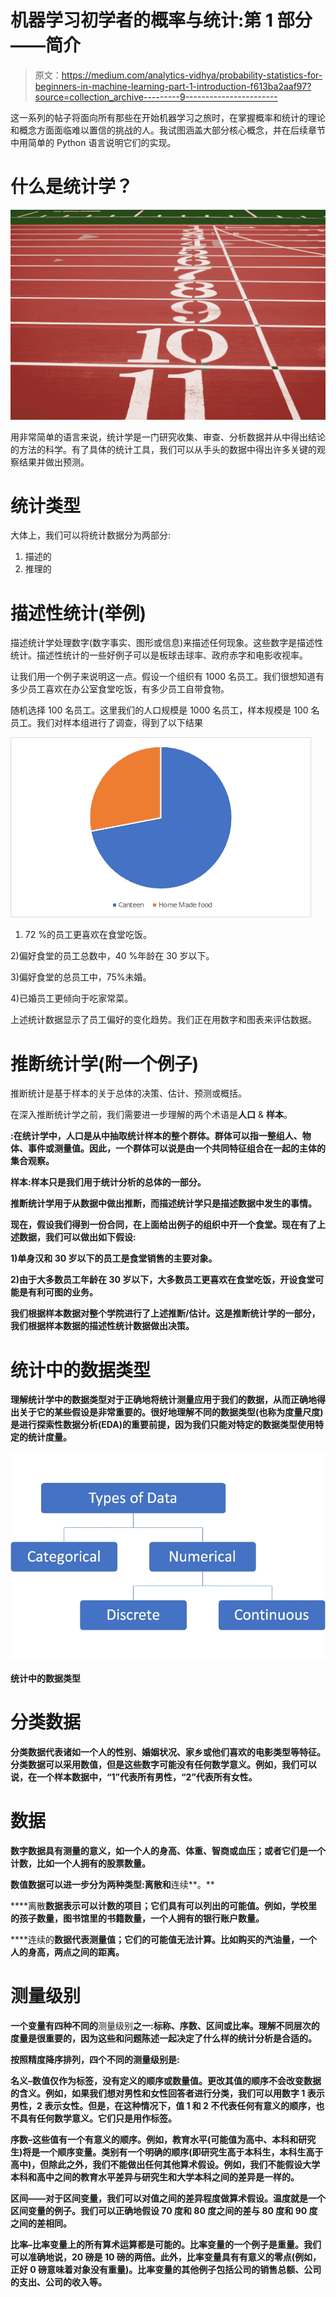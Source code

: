 # 机器学习初学者的概率与统计:第 1 部分——简介

> 原文：<https://medium.com/analytics-vidhya/probability-statistics-for-beginners-in-machine-learning-part-1-introduction-f613ba2aaf97?source=collection_archive---------9----------------------->

这一系列的帖子将面向所有那些在开始机器学习之旅时，在掌握概率和统计的理论和概念方面面临难以置信的挑战的人。我试图涵盖大部分核心概念，并在后续章节中用简单的 Python 语言说明它们的实现。

# 什么是统计学？

![](img/5777ec19a6d0f037b6332ee1c2a321e6.png)

用非常简单的语言来说，统计学是一门研究收集、审查、分析数据并从中得出结论的方法的科学。有了具体的统计工具，我们可以从手头的数据中得出许多关键的观察结果并做出预测。

# 统计类型

大体上，我们可以将统计数据分为两部分:

1.  描述的
2.  推理的

# 描述性统计(举例)

描述统计学处理数字(数字事实、图形或信息)来描述任何现象。这些数字是描述性统计。描述性统计的一些好例子可以是板球击球率、政府赤字和电影收视率。

让我们用一个例子来说明这一点。假设一个组织有 1000 名员工。我们很想知道有多少员工喜欢在办公室食堂吃饭，有多少员工自带食物。

随机选择 100 名员工。这里我们的人口规模是 1000 名员工，样本规模是 100 名员工。我们对样本组进行了调查，得到了以下结果

![](img/ca0e3297f907d35556db6e7a7a0ade21.png)

1) 72 %的员工更喜欢在食堂吃饭。

2)偏好食堂的员工总数中，40 %年龄在 30 岁以下。

3)偏好食堂的总员工中，75%未婚。

4)已婚员工更倾向于吃家常菜。

上述统计数据显示了员工偏好的变化趋势。我们正在用数字和图表来评估数据。

# 推断统计学(附一个例子)

推断统计是基于样本的关于总体的决策、估计、预测或概括。

在深入推断统计学之前，我们需要进一步理解的两个术语是**人口** & **样本**。

**:在统计学中，人口是从中抽取统计样本的整个群体。群体可以指一整组人、物体、事件或测量值。因此，一个群体可以说是由一个共同特征组合在一起的主体的集合观察。**

**样本:样本只是我们用于统计分析的总体的一部分。**

**推断统计学用于从数据中做出推断，而描述统计学只是描述数据中发生的事情。**

**现在，假设我们得到一份合同，在上面给出例子的组织中开一个食堂。现在有了上述数据，我们可以做出如下假设:**

**1)单身汉和 30 岁以下的员工是食堂销售的主要对象。**

**2)由于大多数员工年龄在 30 岁以下，大多数员工更喜欢在食堂吃饭，开设食堂可能是有利可图的业务。**

**我们根据样本数据对整个学院进行了上述推断/估计。这是推断统计学的一部分，我们根据样本数据的描述性统计数据做出决策。**

# ****统计中的数据类型****

**理解统计学中的数据类型对于正确地将统计测量应用于我们的数据，从而正确地得出关于它的某些假设是非常重要的。很好地理解不同的数据类型(也称为度量尺度)是进行探索性数据分析(EDA)的重要前提，因为我们只能对特定的数据类型使用特定的统计度量。**

**![](img/ab343709439939b828c7f6309c7bfe7a.png)**

**统计中的数据类型**

# **分类数据**

**分类数据代表诸如一个人的性别、婚姻状况、家乡或他们喜欢的电影类型等特征。分类数据可以采用数值，但是这些数字可能没有任何数学意义。例如，我们可以说，在一个样本数据中，“1”代表所有男性，“2”代表所有女性。**

# **数据**

**数字数据具有测量的意义，如一个人的身高、体重、智商或血压；或者它们是一个计数，比如一个人拥有的股票数量。**

**数值数据可以进一步分为两种类型:**离散**和**连续**。**

****离散**数据表示可以计数的项目；它们具有可以列出的可能值。例如，学校里的孩子数量，图书馆里的书籍数量，一个人拥有的银行账户数量。**

****连续的**数据代表测量值；它们的可能值无法计算。比如购买的汽油量，一个人的身高，两点之间的距离。**

# **测量级别**

**一个变量有四种不同的**测量级别**之一:标称、序数、区间或比率。理解不同层次的度量是很重要的，因为这些和问题陈述一起决定了什么样的统计分析是合适的。**

**按照精度降序排列，四个不同的测量级别是:**

****名义**–数值仅作为标签，没有定义的顺序或数量值。更改其值的顺序不会改变数据的含义。例如，如果我们想对男性和女性回答者进行分类，我们可以用数字 1 表示男性，2 表示女性。但是，在这种情况下，值 1 和 2 不代表任何有意义的顺序，也不具有任何数学意义。它们只是用作标签。**

****序数**–这些值有一个有意义的顺序。例如，教育水平(可能值为高中、本科和研究生)将是一个顺序变量。类别有一个明确的顺序(即研究生高于本科生，本科生高于高中)，但除此之外，我们不能做出任何其他算术假设。例如，我们不能假设大学本科和高中之间的教育水平差异与研究生和大学本科之间的差异是一样的。**

****区间**——对于区间变量，我们可以对值之间的差异程度做算术假设。温度就是一个区间变量的例子。我们可以正确地假设 70 度和 80 度之间的差与 80 度和 90 度之间的差相同。**

****比率**–比率变量上的所有算术运算都是可能的。比率变量的一个例子是重量。我们可以准确地说，20 磅是 10 磅的两倍。此外，比率变量具有有意义的零点(例如，正好 0 磅意味着对象没有重量)。比率变量的其他例子包括公司的销售总额、公司的支出、公司的收入等。**
